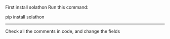 First install solathon
Run this command:

pip install solathon


--------------------------------------

Check all the comments in code, and change the fields